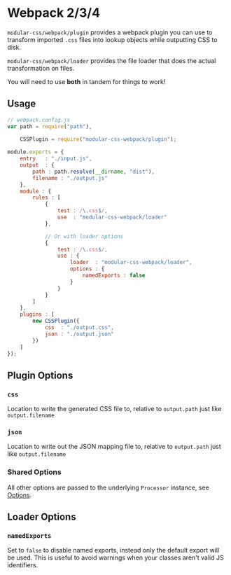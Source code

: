 # Webpack 2/3/4

`modular-css/webpack/plugin` provides a webpack plugin you can use to transform imported `.css` files into lookup objects while outputting CSS to disk.

`modular-css/webpack/loader` provides the file loader that does the actual transformation on files.

You will need to use **both** in tandem for things to work!

## Usage

```js
// webpack.config.js
var path = require("path"),
    
    CSSPlugin = require("modular-css-webpack/plugin");

module.exports = {
    entry   : "./input.js",
    output  : {
        path : path.resolve(__dirname, "dist"),
        filename : "./output.js"
    },
    module : {
        rules : [
            {
                test : /\.css$/,
                use  : "modular-css-webpack/loader"
            },

            // Or with loader options
            {
                test : /\.css$/,
                use : {
                    loader  : "modular-css-webpack/loader",
                    options : {
                        namedExports : false
                    }
                }
            }
        ]
    },
    plugins : [
        new CSSPlugin({
            css  : "./output.css",
            json : "./output.json"
        })
    ]
});
```

## Plugin Options

### `css`

Location to write the generated CSS file to, relative to `output.path` just like `output.filename`

### `json`

Location to write out the JSON mapping file to, relative to `output.path` just like `output.filename`

### Shared Options

All other options are passed to the underlying `Processor` instance, see [Options](api.md#options).

## Loader Options

### `namedExports`

Set to `false` to disable named exports, instead only the default export will be used. This is useful to avoid warnings when your classes aren't valid JS identifiers.
